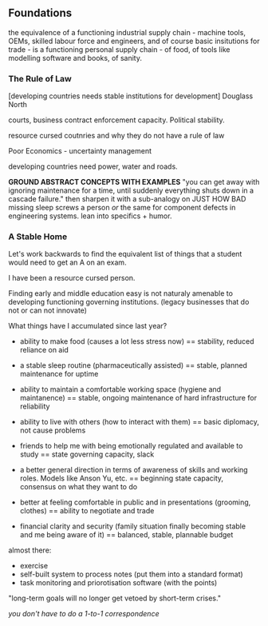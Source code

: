 ## Foundations

the equivalence of a functioning industrial supply chain - machine tools, OEMs, skilled labour force and engineers, and of course basic insitutions for trade - is a functioning personal supply chain - of food, of tools like modelling software and books, of sanity.


### The Rule of Law

[developing countries needs stable institutions for development]
Douglass North

courts, business contract enforcement capacity. Political stability.

resource cursed coutnries and why they do not have a rule of law


Poor Economics - uncertainty management

developing countries need power, water and roads.



**GROUND ABSTRACT CONCEPTS WITH EXAMPLES**
"you can get away with ignoring maintenance for a time, until suddenly everything shuts down in a cascade failure." then sharpen it with a sub-analogy on JUST HOW BAD missing sleep screws a person *or* the same for component defects in engineering systems. lean into specifics + humor.



### A Stable Home


Let's work backwards to find the equivalent list of things that a student would need to get an A on an exam. 




I have been a resource cursed person.

Finding early and middle education easy is not naturaly amenable to developing functioning governing institutions. (legacy businesses that do not or can not innovate)

What things have I accumulated since last year?

- ability to make food (causes a lot less stress now) == stability, reduced reliance on aid

- a stable sleep routine (pharmaceutically assisted) == stable, planned maintenance for uptime
- ability to maintain a comfortable working space (hygiene and maintanence) == stable, ongoing maintenance of hard infrastructure for reliability

- ability to live with others (how to interact with them) == basic diplomacy, not cause problems

- friends to help me with being emotionally regulated and available to study == state governing capacity, slack

- a better general direction in terms of awareness of skills and working roles. Models like Anson Yu, etc. == beginning state capacity, consensus on what they want to do

- better at feeling comfortable in public and in presentations (grooming, clothes) == ability to negotiate and trade
- financial clarity and security (family situation finally becoming stable and me being aware of it) == balanced, stable, plannable budget


almost there:
- exercise
- self-built system to process notes (put them into a standard format)
- task monitoring and priorotisation software (with the points)




"long-term goals will no longer get vetoed by short-term crises."



*you don't have to do a 1-to-1 correspondence*
